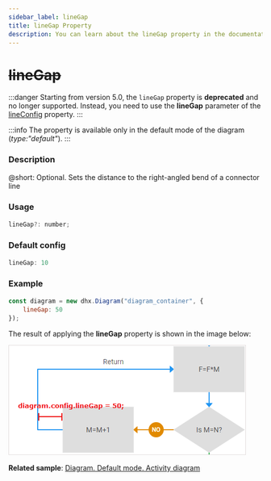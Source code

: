 ```yaml
---
sidebar_label: lineGap
title: lineGap Property
description: You can learn about the lineGap property in the documentation of the DHTMLX JavaScript Diagram library. Browse developer guides and API reference, try out code examples and live demos, and download a free 30-day evaluation version of DHTMLX Diagram.
---
```


# 

<h1 style = {{color: "red"}}><s>lineGap</s></h1>

:::danger
Starting from version 5.0, the `lineGap` property is **deprecated** and no longer supported. Instead, you need to use the **lineGap** parameter of the [lineConfig](diagram/api/diagram/lineconfig_property.md) property.
:::

:::info
The property is available only in the default mode of the diagram (*type:"default"*).
:::

### Description

@short: Optional. Sets the distance to the right-angled bend of a connector line

### Usage

~~~js
lineGap?: number;
~~~

### Default config

~~~js
lineGap: 10
~~~

### Example

~~~js
const diagram = new dhx.Diagram("diagram_container", { 
  	lineGap: 50
});
~~~

The result of applying the **lineGap** property is shown in the image below:

![](../../assets/linegap_config.png)

**Related sample**: [Diagram. Default mode. Activity diagram](https://snippet.dhtmlx.com/a9t2z2dt)